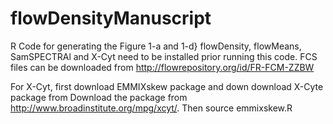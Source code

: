 flowDensityManuscript
=====================
R Code for generating the Figure 1-a and 1-d}
flowDensity, flowMeans, SamSPECTRAl and X-Cyt need to be installed prior running this code.
FCS files can be downloaded from http://flowrepository.org/id/FR-FCM-ZZBW

For X-Cyt, first download EMMIXskew package  and down download X-Cyte package from Download the package from http://www.broadinstitute.org/mpg/xcyt/.
Then source emmixskew.R
